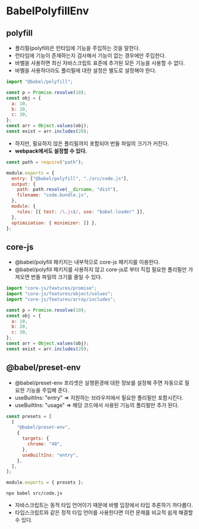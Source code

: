 # BabelPolyfillEnv

## polyfill

- 폴리필(polyfill)은 런타임에 기능을 주입하는 것을 말한다.
- 런타임에 기능이 존재하는지 검사해서 기능이 없는 경우에만 주입한다.
- 바벨을 사용하면 최신 자바스크립트 표준에 추가된 모든 기능을 사용할 수 없다.
- 바벨을 사용하더라도 폴리필에 대한 설정은 별도로 설정해야 한다.

```js
import "@babel/polyfill";

const p = Promise.resolve(10);
const obj = {
  a: 10,
  b: 20,
  c: 30,
};
const arr = Object.values(obj);
const exist = arr.includes(20);
```

- 하지만, 필요하지 않은 폴리필까지 포함되어 번들 파일의 크기가 커진다.
- **webpack에서도 설정할 수 있다.**

```js
const path = require("path");

module.exports = {
  entry: ["@babel/polyfill", "./src/code.js"],
  output: {
    path: path.resolve(__dirname, "dist"),
    filename: "code.bundle.js",
  },
  module: {
    rules: [{ test: /\.js$/, use: "babel-loader" }],
  },
  optimization: { minimizer: [] },
};
```

## core-js

- @babel/polyfill 패키지는 내부적으로 core-js 패키지를 이용한다.
- @babel/polyfill 패키지를 사용하지 않고 core-js로 부터 직접 필요한 폴리필만 가져오면 번들 파일의 크기를 줄일 수 있다.

```js
import "core-js/features/promise";
import "core-js/features/object/values";
import "core-js/features/array/includes";

const p = Promise.resolve(10);
const obj = {
  a: 10,
  b: 20,
  c: 30,
};
const arr = Object.values(obj);
const exist = arr.includes(20);
```

## @babel/preset-env

- @babel/preset-env 프리셋은 실행환경에 대한 정보를 설정해 주면 자동으로 필요한 기능을 주입해 준다.
- useBuiltIns: "entry" => 지원하는 브라우저에서 필요한 폴리필만 포함시킨다.
- useBuiltIns: "usage" => 해당 코드에서 사용된 기능의 폴리필만 추가 된다.

```js
const presets = [
  [
    "@babel/preset-env",
    {
      targets: {
        chrome: "40",
      },
      useBuiltIns: "entry",
    },
  ],
];

module.exports = { presets };
```

```text
npx babel src/code.js
```

- 자바스크립트는 동적 타입 언어이기 때문에 바벨 입장에서 타입 추론하기 까다롭다.
- 타입스크립트와 같은 정적 타입 언어를 사용한다면 이런 문제를 비교적 쉽게 해결할 수 있다.
